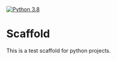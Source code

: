 [![Python 3.8](https://github.com/S-Par/Scaffold/actions/workflows/main.yml/badge.svg)](https://github.com/S-Par/Scaffold/actions/workflows/main.yml)

# Scaffold
This is a test scaffold for python projects.
